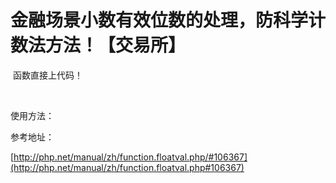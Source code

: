 # 金融场景小数有效位数的处理，防科学计数法方法！【交易所】


 函数直接上代码！
<?php function floattostr( $val ) { preg_match( "/#^([\+\-]|)([0-9]/*)(\.([0-9]/*?)|)(0/*)$/#", trim($val), $o ); return $o[1].sprintf('%d',$o[2]).($o[3]!='.'?$o[3]:''); } ?>

 

使用方法：
<?php echo floattostr("0000000000000001"); echo floattostr("1.00000000000000"); echo floattostr("0.00000000001000"); echo floattostr("0000.00010000000"); echo floattostr("000000010000000000.00000000000010000000000"); echo floattostr("-0000000000000.1"); echo floattostr("-00000001.100000"); // result // 1 // 1 // 0.00000000001 // 0.0001 // 10000000000.0000000000001 // -0.1 // -1.1 ?>

参考地址：

[http://php.net/manual/zh/function.floatval.php/#106367](http://php.net/manual/zh/function.floatval.php#106367)

